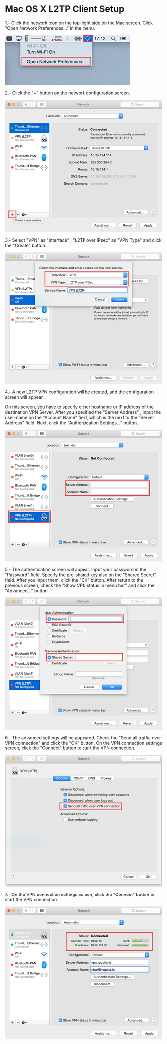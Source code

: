Mac OS X L2TP Client Setup
==========================


1.- Click the network icon on the top-right side on the Mac screen. Click "Open
Network Preferences..." in the menu.

![Network Preferences](mac_img/1.jpg)

2.- Click the "+" button on the network configuration screen.

![Create new service](mac_img/2.jpg)

3.- Select "VPN" as "Interface" , "L2TP over IPsec" as "VPN Type" and click the
"Create" button.

![Create](mac_img/3.jpg)

4.- A new L2TP VPN configuration will be created, and the configuration screen
will appear.

On this screen, you have to specify either hostname or IP address of the
destination VPN Server.  After you specified the "Server Address" ,
input the user-name on the "Account Name" field, which is the next to the
"Server Address" field.  Next, click the "Authentication Settings..." button.

![configuration](mac_img/4.jpg)

5.- The authentication screen will appear. Input your password in the "Password"
field. Specify the pre-shared key also on the "Shared Secret" field. After you
input them, click the "OK" button.  After return to the previous screen, check
the "Show VPN status in menu bar" and click the "Advanced..." button.

![authentication](mac_img/5.jpg)

6.- The advanced settings will be appeared. Check the "Send all traffic over VPN
connection" and click the "OK" button.  On the VPN connection settings screen,
click the "Connect" button to start the VPN connection.

![advanced settings](mac_img/6.jpg)

7.- On the VPN connection settings screen, click the "Connect" button to start
the VPN connection.

![connect](mac_img/7.jpg)
